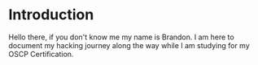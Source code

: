 # Introduction

Hello there, if you don't know me my name is Brandon. I am here to document my hacking journey along the way while I am studying for my OSCP Certification.&#x20;
